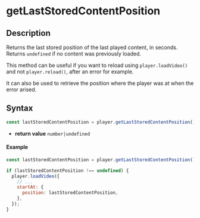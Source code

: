 # getLastStoredContentPosition

## Description

Returns the last stored position of the last played content, in seconds. Returns
`undefined` if no content was previously loaded.

This method can be useful if you want to reload using `player.loadVideo()` and not
`player.reload()`, after an error for example.

It can also be used to retrieve the position where the player was at when the error
arised.

## Syntax

```js
const lastStoredContentPosition = player.getLastStoredContentPosition();
```

- **return value** `number|undefined`

#### Example

```js
const lastStoredContentPosition = player.getLastStoredContentPosition();

if (lastStoredContentPosition !== undefined) {
  player.loadVideo({
    // ...
    startAt: {
      position: lastStoredContentPosition,
    },
  });
}
```
